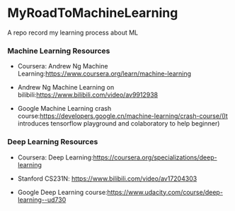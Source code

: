 # MyRoadToMachineLearning
A repo record my learning process about ML

### Machine Learning Resources

- Coursera: Andrew Ng Machine Learning:https://www.coursera.org/learn/machine-learning

- Andrew Ng Machine Learning on bilibili:https://www.bilibili.com/video/av9912938
- Google Machine Learning crash course:https://developers.google.cn/machine-learning/crash-course/(It introduces tensorflow playground and colaboratory to help beginner)

### Deep Learning Resources

- Coursera: Deep Learning:https://coursera.org/specializations/deep-learning

- Stanford CS231N: https://www.bilibili.com/video/av17204303

- Google Deep Learning course:https://www.udacity.com/course/deep-learning--ud730

